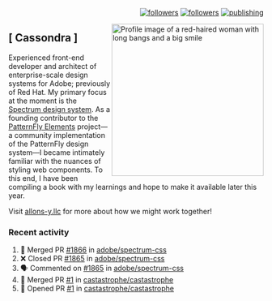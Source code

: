 <p align="right"><a rel="me" href="https://front-end.social/@castastrophe">
    <img alt="followers" title="Follow me on Mastodon" src="https://img.shields.io/mastodon/follow/109297102751309835?domain=https%3A%2F%2Ffront-end.social&label=Follow&logo=mastodon&logoColor=white&style=for-the-badge&labelColor=008080&color=006969"/></a>
  <a href="https://codepen.io/castastrophe/">
    <img alt="followers" title="Follow me on CodePen" src="https://img.shields.io/badge/16-1?color=640464&labelColor=7c007c&style=for-the-badge&logo=codepen&label=Follow"/></a>
<a href="https://castastrophe.medium.com/">
    <img alt="publishing" title="View articles on Medium" src="https://img.shields.io/badge/107-1?color=666&labelColor=444&label=subscribe&logo=medium&logoColor=white&style=for-the-badge"/></a>
    </p>
    
<img align="right" src="https://user-images.githubusercontent.com/1840295/209837133-f6b4d7a5-2117-4634-83b8-a635fb49a96a.png" height="300" alt="Profile image of a red-haired woman with long bangs and a big smile">

## [&nbsp;Cassondra&nbsp;]
    
Experienced front-end developer and architect of enterprise-scale design systems for Adobe; previously of Red Hat. My primary focus at the moment is the [Spectrum design system](https://github.com/adobe/spectrum-css). As a founding contributor to the [PatternFly&nbsp;Elements](https://github.com/patternfly/patternfly-elements) project&mdash;a community implementation of the PatternFly design system&mdash;I became intimately familiar with the nuances of styling web components. To this end, I have been compiling a book with my learnings and hope to make it available later this year.

Visit [allons-y.llc](http://allons-y.llc/) for more about how we might work together!

### Recent activity

<!--START_SECTION:activity-->
1. 🎉 Merged PR [#1866](https://github.com/adobe/spectrum-css/pull/1866) in [adobe/spectrum-css](https://github.com/adobe/spectrum-css)
2. ❌ Closed PR [#1865](https://github.com/adobe/spectrum-css/pull/1865) in [adobe/spectrum-css](https://github.com/adobe/spectrum-css)
3. 🗣 Commented on [#1865](https://github.com/adobe/spectrum-css/issues/1865) in [adobe/spectrum-css](https://github.com/adobe/spectrum-css)
4. 🎉 Merged PR [#1](https://github.com/castastrophe/castastrophe/pull/1) in [castastrophe/castastrophe](https://github.com/castastrophe/castastrophe)
5. 💪 Opened PR [#1](https://github.com/castastrophe/castastrophe/pull/1) in [castastrophe/castastrophe](https://github.com/castastrophe/castastrophe)
<!--END_SECTION:activity-->
